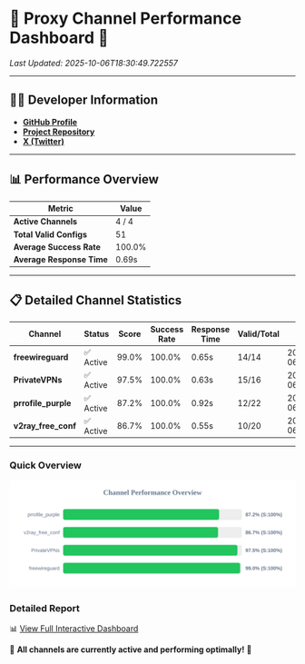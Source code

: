 # 🌟 Proxy Channel Performance Dashboard 🌟

_Last Updated: 2025-10-06T18:30:49.722557_

---

## 👩‍💻 Developer Information

- **[GitHub Profile](https://github.com/4n0nymou3)**  
- **[Project Repository](https://github.com/4n0nymou3/multi-proxy-config-fetcher)**  
- **[X (Twitter)](https://x.com/4n0nymou3)**  

---

## 📊 Performance Overview

| Metric                | Value       |
|-----------------------|-------------|
| **Active Channels**   | 4 / 4       |
| **Total Valid Configs** | 51          |
| **Average Success Rate** | 100.0%      |
| **Average Response Time** | 0.69s       |

---

## 📋 Detailed Channel Statistics

| Channel          | Status     | Score  | Success Rate | Response Time | Valid/Total | Last Success               |
|------------------|------------|--------|--------------|---------------|-------------|----------------------------|
| **freewireguard**  | ✅ Active  | 99.0%  | 100.0% | 0.65s         | 14/14       | 2025-10-06T18:30:49.720694 |
| **PrivateVPNs**  | ✅ Active  | 97.5%  | 100.0% | 0.63s         | 15/16       | 2025-10-06T18:30:49.041189 |
| **prrofile_purple**  | ✅ Active  | 87.2%  | 100.0% | 0.92s         | 12/22       | 2025-10-06T18:30:47.749927 |
| **v2ray_free_conf**  | ✅ Active  | 86.7%  | 100.0% | 0.55s         | 10/20       | 2025-10-06T18:30:48.372883 |

---

### Quick Overview
<div align="center">
  <a href="https://raw.githubusercontent.com/nullluser/NullRepo/refs/heads/main/assets/channel_stats_chart.svg">
    <img src="https://raw.githubusercontent.com/nullluser/NullRepo/refs/heads/main/assets/channel_stats_chart.svg" alt="Source Performance Statistics" width="800">
  </a>
</div>

### Detailed Report
📊 [View Full Interactive Dashboard](https://htmlpreview.github.io/?https://github.com/nullluser/NullRepo/blob/main/assets/performance_report.html)

🎉 **All channels are currently active and performing optimally!** 🎉
